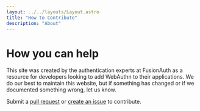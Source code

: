 ```yaml
---
layout: ../../layouts/Layout.astro
title: "How to Contribute"
description: "About"
---
```


# How you can help
This site was created by the authentication experts at FusionAuth as a resource for developers looking to add WebAuthn to their applications. We do our best to maintain this website, but if something has changed or if we documented something wrong, let us know.

Submit a [pull request](https://github.com/FusionAuth/webauthn.wtf/pulls) or [create an issue](https://github.com/FusionAuth/webauthn.wtf/issues/new) to contribute.